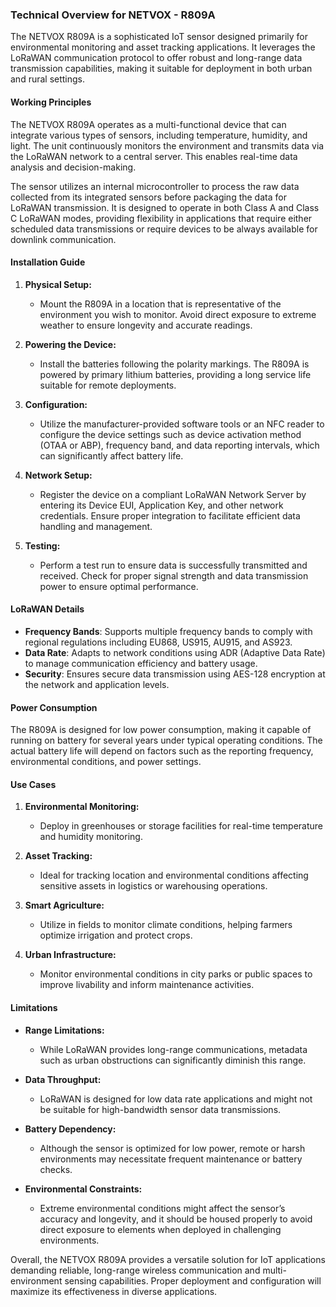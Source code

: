 ### Technical Overview for NETVOX - R809A

The NETVOX R809A is a sophisticated IoT sensor designed primarily for environmental monitoring and asset tracking applications. It leverages the LoRaWAN communication protocol to offer robust and long-range data transmission capabilities, making it suitable for deployment in both urban and rural settings.

#### Working Principles

The NETVOX R809A operates as a multi-functional device that can integrate various types of sensors, including temperature, humidity, and light. The unit continuously monitors the environment and transmits data via the LoRaWAN network to a central server. This enables real-time data analysis and decision-making. 

The sensor utilizes an internal microcontroller to process the raw data collected from its integrated sensors before packaging the data for LoRaWAN transmission. It is designed to operate in both Class A and Class C LoRaWAN modes, providing flexibility in applications that require either scheduled data transmissions or require devices to be always available for downlink communication.

#### Installation Guide

1. **Physical Setup:**
   - Mount the R809A in a location that is representative of the environment you wish to monitor. Avoid direct exposure to extreme weather to ensure longevity and accurate readings.

2. **Powering the Device:**
   - Install the batteries following the polarity markings. The R809A is powered by primary lithium batteries, providing a long service life suitable for remote deployments.

3. **Configuration:**
   - Utilize the manufacturer-provided software tools or an NFC reader to configure the device settings such as device activation method (OTAA or ABP), frequency band, and data reporting intervals, which can significantly affect battery life.

4. **Network Setup:**
   - Register the device on a compliant LoRaWAN Network Server by entering its Device EUI, Application Key, and other network credentials. Ensure proper integration to facilitate efficient data handling and management.

5. **Testing:**
   - Perform a test run to ensure data is successfully transmitted and received. Check for proper signal strength and data transmission power to ensure optimal performance.

#### LoRaWAN Details

- **Frequency Bands**: Supports multiple frequency bands to comply with regional regulations including EU868, US915, AU915, and AS923.
- **Data Rate**: Adapts to network conditions using ADR (Adaptive Data Rate) to manage communication efficiency and battery usage.
- **Security**: Ensures secure data transmission using AES-128 encryption at the network and application levels.

#### Power Consumption

The R809A is designed for low power consumption, making it capable of running on battery for several years under typical operating conditions. The actual battery life will depend on factors such as the reporting frequency, environmental conditions, and power settings.

#### Use Cases

1. **Environmental Monitoring:**
   - Deploy in greenhouses or storage facilities for real-time temperature and humidity monitoring.
  
2. **Asset Tracking:**
   - Ideal for tracking location and environmental conditions affecting sensitive assets in logistics or warehousing operations.

3. **Smart Agriculture:**
   - Utilize in fields to monitor climate conditions, helping farmers optimize irrigation and protect crops.

4. **Urban Infrastructure:**
   - Monitor environmental conditions in city parks or public spaces to improve livability and inform maintenance activities.

#### Limitations

- **Range Limitations:**
  - While LoRaWAN provides long-range communications, metadata such as urban obstructions can significantly diminish this range.

- **Data Throughput:**
  - LoRaWAN is designed for low data rate applications and might not be suitable for high-bandwidth sensor data transmissions.

- **Battery Dependency:**
  - Although the sensor is optimized for low power, remote or harsh environments may necessitate frequent maintenance or battery checks.

- **Environmental Constraints:**
  - Extreme environmental conditions might affect the sensor’s accuracy and longevity, and it should be housed properly to avoid direct exposure to elements when deployed in challenging environments.

Overall, the NETVOX R809A provides a versatile solution for IoT applications demanding reliable, long-range wireless communication and multi-environment sensing capabilities. Proper deployment and configuration will maximize its effectiveness in diverse applications.